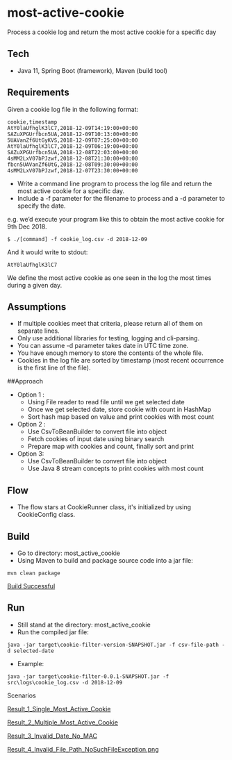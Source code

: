 # most-active-cookie
Process a cookie log and return the most active cookie for a specific day

## Tech

- Java 11, Spring Boot (framework), Maven (build tool)

## Requirements

Given a cookie log file in the following format:

~~~
cookie,timestamp
AtY0laUfhglK3lC7,2018-12-09T14:19:00+00:00
SAZuXPGUrfbcn5UA,2018-12-09T10:13:00+00:00
5UAVanZf6UtGyKVS,2018-12-09T07:25:00+00:00
AtY0laUfhglK3lC7,2018-12-09T06:19:00+00:00
SAZuXPGUrfbcn5UA,2018-12-08T22:03:00+00:00
4sMM2LxV07bPJzwf,2018-12-08T21:30:00+00:00
fbcn5UAVanZf6UtG,2018-12-08T09:30:00+00:00
4sMM2LxV07bPJzwf,2018-12-07T23:30:00+00:00
~~~

- Write a command line program to process the log file and return the most active cookie for a specific day. 
- Include a -f parameter for the filename to process and a -d parameter to specify the date.

e.g. we’d execute your program like this to obtain the most active cookie for 9th Dec 2018.

~~~
$ ./[command] -f cookie_log.csv -d 2018-12-09
~~~

And it would write to stdout:

~~~
AtY0laUfhglK3lC7
~~~

We define the most active cookie as one seen in the log the most times during a given day.

## Assumptions

- If multiple cookies meet that criteria, please return all of them on separate lines.
- Only use additional libraries for testing, logging and cli-parsing.
- You can assume -d parameter takes date in UTC time zone.
- You have enough memory to store the contents of the whole file.
- Cookies in the log file are sorted by timestamp (most recent occurrence is the first line of the file).

##Approach
- Option 1 : 
  - Using File reader to read file until we get selected date
  - Once we get selected date, store cookie with count in HashMap
  - Sort hash map based on value and print cookies with most count
- Option 2 :
  - Use CsvToBeanBuilder to convert file into object
  - Fetch cookies of input date using binary search
  - Prepare map with cookies and count, finally sort and print
- Option 3:
  - Use CsvToBeanBuilder to convert file into object
  - Use Java 8 stream concepts to print cookies with most count

## Flow
- The flow stars at CookieRunner class, it's initialized by using CookieConfig class.

## Build

- Go to directory: most_active_cookie
- Using Maven to build and package source code into a jar file:
~~~
mvn clean package
~~~

[Build Successful](Build_Success.png)

## Run

- Still stand at the directory: most_active_cookie
- Run the compiled jar file:

~~~
java -jar target\cookie-filter-version-SNAPSHOT.jar -f csv-file-path -d selected-date
~~~

- Example:

~~~
java -jar target\cookie-filter-0.0.1-SNAPSHOT.jar -f src\logs\cookie_log.csv -d 2018-12-09
~~~

Scenarios

[Result_1_Single_Most_Active_Cookie](Result_1_Single_Most_Active_Cookie.png)

[Result_2_Multiple_Most_Active_Cookie](Result_2_Multiple_Most_Active_Cookie.png)

[Result_3_Invalid_Date_No_MAC](Result_3_Invalid_Date_No_MAC.png)

[Result_4_Invalid_File_Path_NoSuchFileException.png](Result_4_Invalid_File_Path_NoSuchFileException.png)

